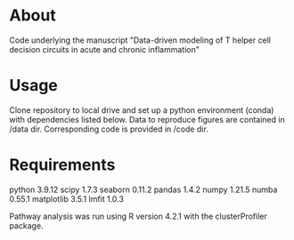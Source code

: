 # About
Code underlying the manuscript "Data-driven modeling of T helper cell decision circuits in acute and chronic inflammation"

# Usage
Clone repository to local drive and set up a python environment (conda) with dependencies listed below. Data to reproduce figures are contained in /data dir. Corresponding code is provided in /code dir. 

# Requirements
python 3.9.12
scipy 1.7.3
seaborn 0.11.2
pandas 1.4.2
numpy 1.21.5
numba 0.55.1
matplotlib 3.5.1
lmfit 1.0.3

Pathway analysis was run using R version 4.2.1 with the clusterProfiler package.
